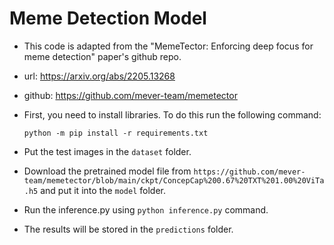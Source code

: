 # Meme Detection Model

* This code is adapted from the "MemeTector: Enforcing deep focus for meme detection" paper's github repo.
* url: https://arxiv.org/abs/2205.13268
* github: https://github.com/mever-team/memetector

* First, you need to install libraries. To do this run the following command:

    `python -m pip install -r requirements.txt`

* Put the test images in the `dataset` folder.

* Download the pretrained model file from `https://github.com/mever-team/memetector/blob/main/ckpt/ConcepCap%200.67%20TXT%201.00%20ViTa.h5` and put it into the `model` folder.

* Run the inference.py using `python inference.py` command.

* The results will be stored in the `predictions` folder.

